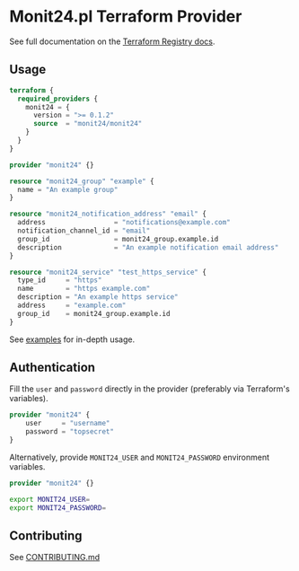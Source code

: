 # Monit24.pl Terraform Provider

See full documentation on the [Terraform Registry docs](https://registry.terraform.io/providers/monit24/monit24/latest/docs).

## Usage

```tf
terraform {
  required_providers {
    monit24 = {
      version = ">= 0.1.2"
      source  = "monit24/monit24"
    }
  }
}

provider "monit24" {}

resource "monit24_group" "example" {
  name = "An example group"
}

resource "monit24_notification_address" "email" {
  address                 = "notifications@example.com"
  notification_channel_id = "email"
  group_id                = monit24_group.example.id
  description             = "An example notification email address"
}

resource "monit24_service" "test_https_service" {
  type_id     = "https"
  name        = "https example.com"
  description = "An example https service"
  address     = "example.com"
  group_id    = monit24_group.example.id
}
```

See [examples](./examples) for in-depth usage.

## Authentication

Fill the `user` and `password` directly in the provider (preferably via Terraform's variables).

```tf
provider "monit24" {
    user     = "username"
    password = "topsecret"
}
```

Alternatively, provide `MONIT24_USER` and `MONIT24_PASSWORD` environment variables.

```tf
provider "monit24" {}
```

```bash
export MONIT24_USER=
export MONIT24_PASSWORD=
```

## Contributing

See [CONTRIBUTING.md](./CONTRIBUTING.md)

